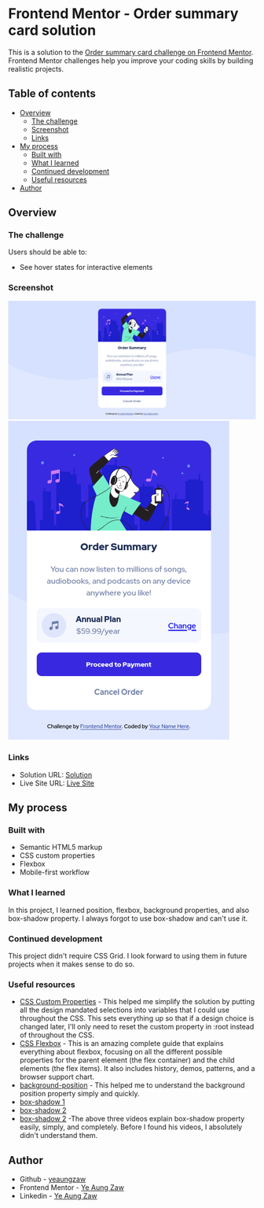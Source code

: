 # Frontend Mentor - Order summary card solution

This is a solution to the [Order summary card challenge on Frontend Mentor](https://www.frontendmentor.io/challenges/order-summary-component-QlPmajDUj). Frontend Mentor challenges help you improve your coding skills by building realistic projects. 

## Table of contents

- [Overview](#overview)
  - [The challenge](#the-challenge)
  - [Screenshot](#screenshot)
  - [Links](#links)
- [My process](#my-process)
  - [Built with](#built-with)
  - [What I learned](#what-i-learned)
  - [Continued development](#continued-development)
  - [Useful resources](#useful-resources)
- [Author](#author)

## Overview

### The challenge

Users should be able to:

- See hover states for interactive elements

### Screenshot

![Desktop Screenshot](images/screenshot-desktop.png)
![Mobile Screenshot](images/screenshot-mobile.png)

### Links

- Solution URL: [Solution](https://github.com/yeaungzaw/week3-frontend-speedrun/tree/main/docs/order-summary-component)
- Live Site URL: [Live Site](https://yeaungzaw.github.io/week3-frontend-speedrun/order-summary-component/index.html)

## My process

### Built with

- Semantic HTML5 markup
- CSS custom properties
- Flexbox
- Mobile-first workflow

### What I learned

In this project, I learned position, flexbox, background properties, and also box-shadow property. I always forgot to use box-shadow and can't use it.

### Continued development

This project didn't require CSS Grid. I look forward to using them in future projects when it makes sense to do so.

### Useful resources

- [CSS Custom Properties](https://developer.mozilla.org/en-US/docs/Web/CSS/Using_CSS_custom_properties) - This helped me simplify the solution by putting all the design mandated selections into variables that I could use throughout the CSS. This sets everything up so that if a design choice is changed later, I'll only need to reset the custom property in :root instead of throughout the CSS.
- [CSS Flexbox](https://css-tricks.com/snippets/css/a-guide-to-flexbox/) - This is an amazing complete guide that explains everything about flexbox, focusing on all the different possible properties for the parent element (the flex container) and the child elements (the flex items). It also includes history, demos, patterns, and a browser support chart.
- [background-position](https://developer.mozilla.org/en-US/docs/Web/CSS/background-position) - This helped me to understand the background position property simply and quickly.
- [box-shadow 1](https://youtu.be/-JNRQ5HjNeI)
- [box-shadow 2](https://youtu.be/Yon4l3MUBGY)
- [box-shadow 2](https://youtu.be/Yon4l3MUBGY)
-The above three videos explain box-shadow property easily, simply, and completely. Before I found his videos, I absolutely didn't understand them.

## Author

- Github  - [yeaungzaw](https://github.com/yeaungzaw)
- Frontend Mentor - [Ye Aung Zaw](https://www.frontendmentor.io/profile/yourusername)
- Linkedin - [Ye Aung Zaw](https://www.linkedin.com/in/yeaungzaw/)
